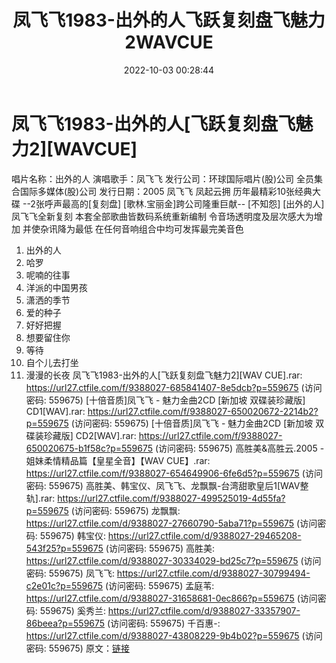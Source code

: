 ﻿---
title: 凤飞飞1983-出外的人飞跃复刻盘飞魅力2WAVCUE
date: 2022-10-03 00:28:44
categories: WAV车载音乐、镜像
tags: 华语中文
---
# 凤飞飞1983-出外的人[飞跃复刻盘飞魅力2][WAVCUE]

唱片名称：出外的人
演唱歌手：凤飞飞
发行公司：环球国际唱片(股)公司 全员集合国际多媒体(股)公司
发行日期：2005
凤飞飞 凤起云拥 历年最精彩10张经典大碟
--2张呼声最高的[复刻盘] [歌林.宝丽金]跨公司隆重巨献--
[不知怨]
[出外的人]
凤飞飞全新复刻
本套全部歌曲皆数码系统重新编制
令音场透明度及层次感大为增加
并使杂讯降为最低
在任何音响组合中均可发挥最完美音色
01. 出外的人
02. 哈罗
03. 呢喃的往事
04. 洋派的中国男孩
05. 潇洒的季节
06. 爱的种子
07. 好好把握
08. 想要留住你
09. 等待
10. 自个儿去打坐
11. 漫漫的长夜
凤飞飞1983-出外的人[飞跃复刻盘飞魅力2][WAV CUE].rar:
https://url27.ctfile.com/f/9388027-685841407-8e5dcb?p=559675
(访问密码: 559675)
[十倍音质]凤飞飞 - 魅力金曲2CD [新加坡 双碟装珍藏版] CD1[WAV].rar: https://url27.ctfile.com/f/9388027-650020672-2214b2?p=559675
(访问密码: 559675)
[十倍音质]凤飞飞 - 魅力金曲2CD [新加坡 双碟装珍藏版] CD2[WAV].rar: https://url27.ctfile.com/f/9388027-650020675-b1f58c?p=559675
(访问密码: 559675)
高胜美&高胜云.2005 - 姐妹柔情精品篇【皇星全音】【WAV CUE】.rar:
https://url27.ctfile.com/f/9388027-654649906-6fe6d5?p=559675
(访问密码: 559675)
高胜美、韩宝仪、凤飞飞、龙飘飘-台湾甜歌皇后1[WAV整轨].rar: https://url27.ctfile.com/f/9388027-499525019-4d55fa?p=559675
(访问密码: 559675)
龙飘飘: https://url27.ctfile.com/d/9388027-27660790-5aba71?p=559675
(访问密码: 559675)
韩宝仪: https://url27.ctfile.com/d/9388027-29465208-543f25?p=559675
(访问密码: 559675)
高胜美: https://url27.ctfile.com/d/9388027-30334029-bd25c7?p=559675
(访问密码: 559675)
凤飞飞: https://url27.ctfile.com/d/9388027-30799494-c2e01c?p=559675
(访问密码: 559675)
孟庭苇: https://url27.ctfile.com/d/9388027-31658681-0ec866?p=559675
(访问密码: 559675)
奚秀兰: https://url27.ctfile.com/d/9388027-33357907-86beea?p=559675
(访问密码: 559675)
千百惠-: https://url27.ctfile.com/d/9388027-43808229-9b4b02?p=559675
(访问密码: 559675)
原文：[链接](https://blog.sina.com.cn/s/blog_1647c7e7601030zq5.html)